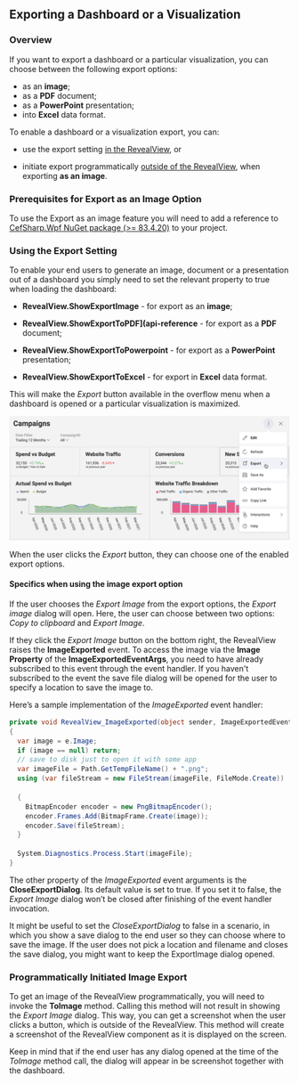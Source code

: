 ## Exporting a Dashboard or a Visualization

### Overview

If you want to export a dashboard or a particular visualization, you can choose between the following export options:

- as an **image**;
- as a **PDF** document;
- as a **PowerPoint** presentation;
- into **Excel** data format.  

To enable a dashboard or a visualization export, you can:

  - use the export setting [in the
    RevealView](#enable-export-revealview), or

  - initiate export programmatically [outside of the
    RevealView](#programmatically-initiated-export), when exporting **as an image**.

### Prerequisites for Export as an Image Option

To use the Export as an image feature you will need to add a reference to [CefSharp.Wpf NuGet package (\>= 83.4.20)](~/en/developer/setup-configuration/setup-configuration-desktop.md) to your project.

<a name='enable-export-revealview'></a>

### Using the Export Setting

To enable your end users to generate an image, document or a presentation out of a dashboard you simply need to set the relevant property to true when loading the dashboard:

- __RevealView.ShowExportImage__ - for export as an **image**;

- __RevealView.ShowExportToPDF](api-reference__ - for export as a **PDF** document;

- __RevealView.ShowExportToPowerpoint__ - for export as a **PowerPoint** presentation;

- __RevealView.ShowExportToExcel__ - for export in **Excel** data format.

This will make the *Export* button available in the overflow menu when a dashboard is opened or a particular visualization is maximized.

<img src="images/export-button-dashboard-SDK.png" alt="Export button for dashboards enabled SDK" class="responsive-img"/>

When the user clicks the *Export* button, they can choose one of the enabled export options.

#### Specifics when using the image export option

If the user chooses the _Export Image_ from the export options, the _Export image_ dialog will open. Here, the user can choose between two options: *Copy to clipboard* and *Export Image*.

If they click the *Export Image* button on the bottom right, the RevealView raises the __ImageExported__ event. To access the image via the __Image
Property__
of the __ImageExportedEventArgs__, you need to have already subscribed to this event through the event handler. If you haven't subscribed to the event the save file dialog will be opened for the user to specify a location to save the image to.

Here’s a sample implementation of the *ImageExported* event handler:

``` csharp
private void RevealView_ImageExported(object sender, ImageExportedEventArgs e)
{
  var image = e.Image;
  if (image == null) return;
  // save to disk just to open it with some app
  var imageFile = Path.GetTempFileName() + ".png";
  using (var fileStream = new FileStream(imageFile, FileMode.Create))

  {
    BitmapEncoder encoder = new PngBitmapEncoder();
    encoder.Frames.Add(BitmapFrame.Create(image));
    encoder.Save(fileStream);
  }

  System.Diagnostics.Process.Start(imageFile);
}
```

The other property of the *ImageExported* event arguments is the
__CloseExportDialog__. Its default value is set to true. If you set it to false, the *Export Image* dialog won’t be closed after finishing of the event handler invocation.

It might be useful to set the *CloseExportDialog* to false in a
scenario, in which you show a save dialog to the end user so they can choose where to save the image. If the user does not pick a location and filename and closes the save dialog, you might want to keep the ExportImage dialog opened.

<a name='programmatically-initiated-export'></a>

### Programmatically Initiated Image Export

To get an image of the RevealView programmatically, you will need to invoke the __ToImage__ method. Calling this method will not result in showing the *Export Image* dialog. This way, you can get a screenshot when the user clicks a button, which is outside of the RevealView. This method will create a screenshot of the RevealView component as it is displayed on the screen.

Keep in mind that if the end user has any dialog opened at the time of the *ToImage* method call, the dialog will appear in be screenshot together with the dashboard.
